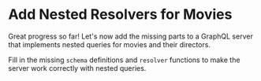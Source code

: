 # Add Nested Resolvers for Movies

Great progress so far! Let's now add the missing parts to a GraphQL server that implements nested queries for movies and their directors.

Fill in the missing `schema` definitions and `resolver` functions to make the server work correctly with nested queries.